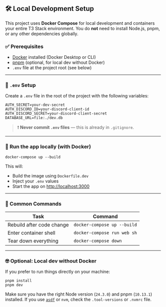 ## 🛠 Local Development Setup

This project uses **Docker Compose** for local development and containers your entire T3 Stack environment. You do **not** need to install Node.js, pnpm, or any other dependencies globally.

### ✅ Prerequisites

- [Docker](https://www.docker.com/get-started) installed (Docker Desktop or CLI)
- [pnpm](https://pnpm.io/) (optional, for local dev without Docker)
- `.env` file at the project root (see below)

---

### 📁 `.env` Setup

Create a `.env` file in the root of the project with the following variables:

```
AUTH_SECRET=your-dev-secret
AUTH_DISCORD_ID=your-discord-client-id
AUTH_DISCORD_SECRET=your-discord-client-secret
DATABASE_URL=file:./dev.db
```

> ❗ **Never commit `.env` files** — this is already in `.gitignore`.

---

### 🚀 Run the app locally (with Docker)

```
docker-compose up --build
```

This will:
- Build the image using `Dockerfile.dev`
- Inject your `.env` values
- Start the app on [http://localhost:3000](http://localhost:3000)

---

### 🧪 Common Commands

| Task                         | Command                        |
|------------------------------|--------------------------------|
| Rebuild after code change    | `docker-compose up --build`   |
| Enter container shell        | `docker-compose run web sh`   |
| Tear down everything         | `docker-compose down`         |

---

### 🤓 Optional: Local dev without Docker

If you prefer to run things directly on your machine:

```
pnpm install
pnpm dev
```

Make sure you have the right Node version (`24.3.0`) and pnpm (`10.13.1`) installed. If you use [`asdf`](https://asdf-vm.com/) or `nvm`, check the `.tool-versions` or `.nvmrc` file.
